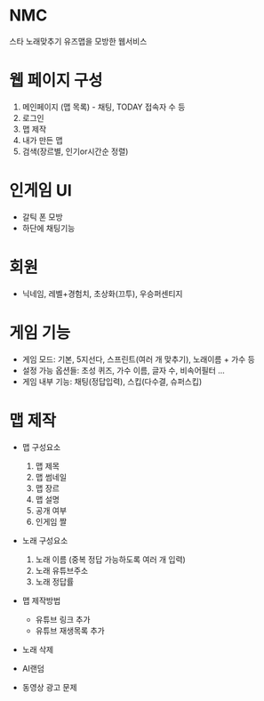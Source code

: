 # NMC
스타 노래맞추기 유즈맵을 모방한 웹서비스

# 웹 페이지 구성
1. 메인페이지 (맵 목록) - 채팅, TODAY 접속자 수 등
2. 로그인
3. 맵 제작
4. 내가 만든 맵
5. 검색(장르별, 인기or시간순 정렬)

# 인게임 UI
- 갈틱 폰 모방
- 하단에 채팅기능

# 회원
- 닉네임, 레벨+경험치, 초상화(끄투), 우승퍼센티지

# 게임 기능
- 게임 모드: 기본, 5지선다, 스프린트(여러 개 맞추기), 노래이름 + 가수 등
- 설정 가능 옵션들: 초성 퀴즈, 가수 이름, 글자 수, 비속어필터 ...
- 게임 내부 기능: 채팅(정답입력), 스킵(다수결, 슈퍼스킵)


# 맵 제작
+ 맵 구성요소
  1. 맵 제목
  2. 맵 썸네일
  3. 맵 장르
  4. 맵 설명
  5. 공개 여부
  6. 인게임 짤
  
+ 노래 구성요소
  1. 노래 이름 (중복 정답 가능하도록 여러 개 입력)
  2. 노래 유튜브주소
  3. 노래 정답률

+ 맵 제작방법
  * 유튜브 링크 추가
  * 유튜브 재생목록 추가
  
+ 노래 삭제


+ AI랜덤
+ 동영상 광고 문제
